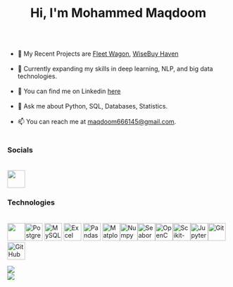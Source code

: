 <h1 align="center">Hi, I'm Mohammed Maqdoom </h1> <br><br>


- 🔭 My Recent Projects are [Fleet Wagon](https://github.com/musaibxandra/Fleet-Wagon), [WiseBuy Haven](https://github.com/musaibxandra/WiseBuy-Haven)<br><br>
- 🌱 Currently expanding my skills in deep learning, NLP, and big data technologies.<br><br>
- 🤔 You can find me on Linkedin [here](https://www.linkedin.com/in/musaibxandra/)<br><br>
- 💬 Ask me about Python, SQL, Databases, Statistics.<br><br>
- 📫 You can reach me at maqdoom666145@gmail.com.<br><br>


### Socials <br><br>

<a href="https://www.linkedin.com/in/musaibxandra">
  <img src="https://cdn.jsdelivr.net/gh/devicons/devicon/icons/linkedin/linkedin-original.svg" width="40" height="40"/>
</a>

### Technologies <br><br>

<img src="https://cdn.jsdelivr.net/gh/devicons/devicon/icons/python/python-original.svg" width="40" height="40"/><img src="https://cdn.jsdelivr.net/gh/devicons/devicon/icons/postgresql/postgresql-original.svg" width="40" height="40" alt="PostgreSQL"/> <img src="https://cdn.jsdelivr.net/gh/devicons/devicon/icons/mysql/mysql-original.svg" width="40" height="40" alt="MySQL"/> <img src="https://cdn.jsdelivr.net/gh/devicons/devicon/icons/microsoftsqlserver/microsoftsqlserver-plain.svg" width="40" height="40" alt="Excel"/> <img src="https://cdn.jsdelivr.net/gh/devicons/devicon/icons/pandas/pandas-original.svg" width="40" height="40" alt="Pandas"/> <img src="https://cdn.jsdelivr.net/gh/devicons/devicon/icons/matplotlib/matplotlib-original.svg" width="40" height="40" alt="Matplotlib"/><img src="https://cdn.jsdelivr.net/gh/devicons/devicon/icons/numpy/numpy-original.svg" width="40" height="40" alt="Numpy"/><img src="https://seaborn.pydata.org/_static/logo-wide-lightbg.svg" width="40" height="40" alt="Seaborn"/><img src="https://cdn.jsdelivr.net/gh/devicons/devicon/icons/opencv/opencv-original.svg" width="40" height="40" alt="OpenCV"/><img src="https://upload.wikimedia.org/wikipedia/commons/0/05/Scikit_learn_logo_small.svg" width="40" height="40" alt="Scikit-learn"/><img src="https://cdn.jsdelivr.net/gh/devicons/devicon/icons/jupyter/jupyter-original.svg" width="40" height="40" alt="Jupyter Notebook"/><img src="https://cdn.jsdelivr.net/gh/devicons/devicon/icons/git/git-original.svg" width="40" height="40" alt="Git"/> <img src="https://cdn.jsdelivr.net/gh/devicons/devicon/icons/github/github-original.svg" width="40" height="40" alt="GitHub"/>





![](https://github-readme-streak-stats.herokuapp.com/?user=musaibxandra&theme=default_repocard&hide_border=false)<br/>
![](https://github-readme-stats.vercel.app/api/top-langs/?username=musaibxandra&theme=default_repocard&hide_border=false&include_all_commits=false&count_private=false&layout=compact)


<!-- Proudly created with GPRM ( https://gprm.itsvg.in ) -->
